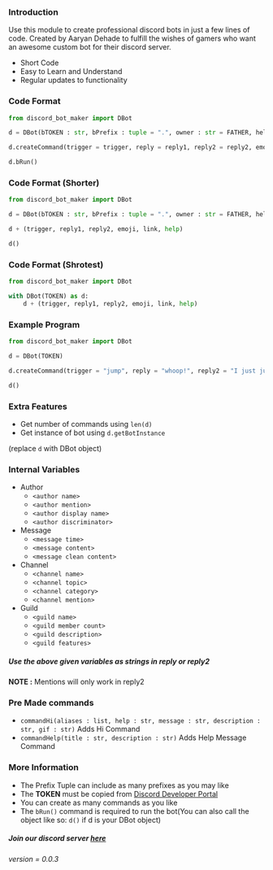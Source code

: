 ### Introduction

Use this module to create professional discord bots in just a few lines of code. Created by Aaryan Dehade to fulfill the wishes of gamers who want an awesome custom bot for their discord server.

- Short Code
- Easy to Learn and Understand
- Regular updates to functionality


### Code Format

```Python
from discord_bot_maker import DBot

d = DBot(bTOKEN : str, bPrefix : tuple = ".", owner : str = FATHER, helpCommand : bool = True, baseCode : bool = True)

d.createCommand(trigger = trigger, reply = reply1, reply2 = reply2, emoji = emoji, image = link, help = help)

d.bRun()
```

### Code Format (Shorter)

```Python
from discord_bot_maker import DBot

d = DBot(bTOKEN : str, bPrefix : tuple = ".", owner : str = FATHER, helpCommand : bool = True, baseCode : bool = True)

d + (trigger, reply1, reply2, emoji, link, help)

d()
```

### Code Format (Shrotest)

```Python
from discord_bot_maker import DBot

with DBot(TOKEN) as d:
    d + (trigger, reply1, reply2, emoji, link, help)
```

### Example Program
```Python
from discord_bot_maker import DBot

d = DBot(TOKEN)

d.createCommand(trigger = "jump", reply = "whoop!", reply2 = "I just jumped", emoji = "😄", image = "jumping.gif", help = "jumps")

d()
```

### Extra Features
 - Get number of commands using `len(d)`
 - Get instance of bot using `d.getBotInstance`

(replace `d` with DBot object)

### Internal Variables
 - Author
     - `<author name>`
     - `<author mention>`
     - `<author display name>`
     - `<author discriminator>`
 - Message
     - `<message time>`
     - `<message content>`
     - `<message clean content>`
 - Channel
     - `<channel name>`
     - `<channel topic>`
     - `<channel category>`
     - `<channel mention>`
 - Guild
     - `<guild name>`
     - `<guild member count>`
     - `<guild description>`
     - `<guild features>`

##### Use the above given variables as strings in reply or reply2
**NOTE :** Mentions will only work in reply2
     

### Pre Made commands

 - `commandHi(aliases : list, help : str, message : str, description : str, gif : str)` Adds Hi Command
 - `commandHelp(title : str, description : str)` Adds Help Message Command

### More Information

 - The Prefix Tuple can include as many prefixes as you may like
 - The **TOKEN** must be copied from [Discord Developer Portal](https://discord.com/developers/applications)
 - You can create as many commands as you like
 - The `bRun()` command is required to run the bot(You can also call the object like so: `d()` if d is your DBot object)

##### Join our discord server [here](https://discord.gg/MsGWMYQZWC)
*version = 0.0.3*
